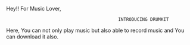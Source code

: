 Hey!!
For Music Lover,

                                              INTRODUCING DRUMKIT
Here, You can not only play music but also able to record music and You can download it also.
